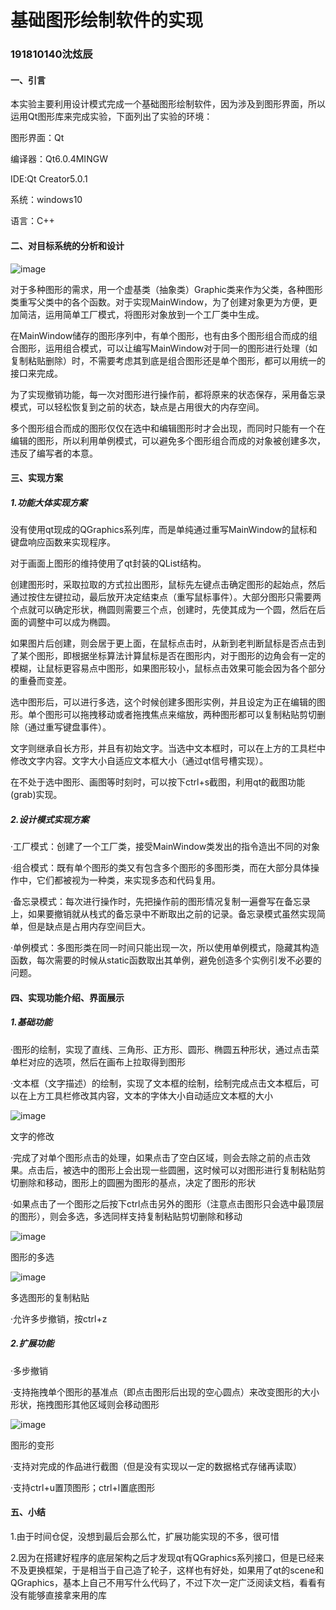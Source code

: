 # 基础图形绘制软件的实现

### 191810140沈炫辰

#### 一、引言

本实验主要利用设计模式完成一个基础图形绘制软件，因为涉及到图形界面，所以运用Qt图形库来完成实验，下面列出了实验的环境：

图形界面：Qt

编译器：Qt6.0.4MINGW

IDE:Qt Creator5.0.1

系统：windows10

语言：C++

#### 二、对目标系统的分析和设计

![image](https://raw.githubusercontent.com/xuanchaix/computerlab_md_picture/main/mxdx/1.png)

对于多种图形的需求，用一个虚基类（抽象类）Graphic类来作为父类，各种图形类重写父类中的各个函数。对于实现MainWindow，为了创建对象更为方便，更加简洁，运用简单工厂模式，将图形对象放到一个工厂类中生成。

在MainWindow储存的图形序列中，有单个图形，也有由多个图形组合而成的组合图形，运用组合模式，可以让编写MainWindow对于同一的图形进行处理（如复制粘贴删除）时，不需要考虑其到底是组合图形还是单个图形，都可以用统一的接口来完成。

为了实现撤销功能，每一次对图形进行操作前，都将原来的状态保存，采用备忘录模式，可以轻松恢复到之前的状态，缺点是占用很大的内存空间。

多个图形组合而成的图形仅仅在选中和编辑图形时才会出现，而同时只能有一个在编辑的图形，所以利用单例模式，可以避免多个图形组合而成的对象被创建多次，违反了编写者的本意。

#### 三、实现方案

##### 1.功能大体实现方案

没有使用qt现成的QGraphics系列库，而是单纯通过重写MainWindow的鼠标和键盘响应函数来实现程序。

对于画面上图形的维持使用了qt封装的QList结构。

创建图形时，采取拉取的方式拉出图形，鼠标先左键点击确定图形的起始点，然后通过按住左键拉动，最后放开决定结束点（重写鼠标事件）。大部分图形只需要两个点就可以确定形状，椭圆则需要三个点，创建时，先使其成为一个圆，然后在后面的调整中可以成为椭圆。

如果图片后创建，则会居于更上面，在鼠标点击时，从新到老判断鼠标是否点击到了某个图形，即根据坐标算法计算鼠标是否在图形内，对于图形的边角会有一定的模糊，让鼠标更容易点中图形，如果图形较小，鼠标点击效果可能会因为各个部分的重叠而变差。

选中图形后，可以进行多选，这个时候创建多图形实例，并且设定为正在编辑的图形。单个图形可以拖拽移动或者拖拽焦点来缩放，两种图形都可以复制粘贴剪切删除（通过重写键盘事件）。

文字则继承自长方形，并且有初始文字。当选中文本框时，可以在上方的工具栏中修改文字内容。文字大小自适应文本框大小（通过qt信号槽实现）。

在不处于选中图形、画图等时刻时，可以按下ctrl+s截图，利用qt的截图功能(grab)实现。

##### 2.设计模式实现方案

·工厂模式：创建了一个工厂类，接受MainWindow类发出的指令造出不同的对象

·组合模式：既有单个图形的类又有包含多个图形的多图形类，而在大部分具体操作中，它们都被视为一种类，来实现多态和代码复用。

·备忘录模式：每次进行操作时，先把操作前的图形情况复制一遍誊写在备忘录上，如果要撤销就从栈式的备忘录中不断取出之前的记录。备忘录模式虽然实现简单，但是缺点是占用内存空间巨大。

·单例模式：多图形类在同一时间只能出现一次，所以使用单例模式，隐藏其构造函数，每次需要的时候从static函数取出其单例，避免创造多个实例引发不必要的问题。

#### 四、实现功能介绍、界面展示

##### 1.基础功能

·图形的绘制，实现了直线、三角形、正方形、圆形、椭圆五种形状，通过点击菜单栏对应的选项，然后在画布上拉取得到图形

·文本框（文字描述）的绘制，实现了文本框的绘制，绘制完成点击文本框后，可以在上方工具栏修改其内容，文本的字体大小自动适应文本框的大小

![image](https://raw.githubusercontent.com/xuanchaix/computerlab_md_picture/main/mxdx/5.png)

文字的修改

·完成了对单个图形点击的处理，如果点击了空白区域，则会去除之前的点击效果。点击后，被选中的图形上会出现一些圆圈，这时候可以对图形进行复制粘贴剪切删除和移动，图形上的圆圈为图形的基点，决定了图形的形状

·如果点击了一个图形之后按下ctrl点击另外的图形（注意点击图形只会选中最顶层的图形），则会多选，多选同样支持复制粘贴剪切删除和移动

![image](https://raw.githubusercontent.com/xuanchaix/computerlab_md_picture/main/mxdx/2.png)

图形的多选

![image](https://raw.githubusercontent.com/xuanchaix/computerlab_md_picture/main/mxdx/3.png)

多选图形的复制粘贴

·允许多步撤销，按ctrl+z

##### 2.扩展功能

·多步撤销

·支持拖拽单个图形的基准点（即点击图形后出现的空心圆点）来改变图形的大小形状，拖拽图形其他区域则会移动图形

![image](https://raw.githubusercontent.com/xuanchaix/computerlab_md_picture/main/mxdx/4.png)

图形的变形

·支持对完成的作品进行截图（但是没有实现以一定的数据格式存储再读取）

·支持ctrl+u置顶图形；ctrl+l置底图形

#### 五、小结

1.由于时间仓促，没想到最后会那么忙，扩展功能实现的不多，很可惜

2.因为在搭建好程序的底层架构之后才发现qt有QGraphics系列接口，但是已经来不及更换框架，于是相当于自己造了轮子，这样也有好处，如果用了qt的scene和QGraphics，基本上自己不用写什么代码了，不过下次一定广泛阅读文档，看看有没有能够直接拿来用的库
